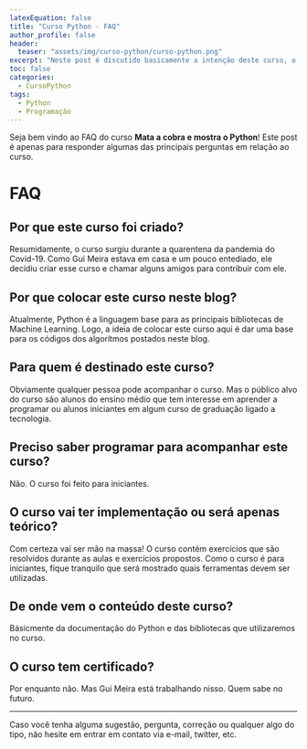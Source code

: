 ```yaml
---
latexEquation: false
title: "Curso Python - FAQ"
author_profile: false
header:
  teaser: "assets/img/curso-python/curso-python.png"
excerpt: "Neste post é discutido basicamente a intenção deste curso, o porque de sua existência, o escopo, pré-requisitos etc. Várias perguntas são respondidas no FAQ"
toc: false
categories:
  - CursoPython
tags:
  - Python
  - Programação
---
```


Seja bem vindo ao FAQ do curso **Mata a cobra e mostra o Python**! Este post é apenas para responder algumas das principais perguntas em relação ao curso.

# FAQ

## Por que este curso foi criado?
Resumidamente, o curso surgiu durante a quarentena da pandemia do Covid-19. Como Gui Meira estava em casa e um pouco entediado, ele decidiu criar esse curso e chamar alguns amigos para contribuir com ele. 

## Por que colocar este curso neste blog?
Atualmente, Python é a linguagem base para as principais bibliotecas de Machine Learning. Logo, a ideia de colocar este curso aqui é dar uma base para os códigos dos algoritmos postados neste blog.

## Para quem é destinado este curso?
Obviamente qualquer pessoa pode acompanhar o curso. Mas o público alvo do curso são alunos do ensino médio que tem interesse em aprender a programar ou alunos iniciantes em algum curso de graduação ligado a tecnologia.

## Preciso saber programar para acompanhar este curso?
Não. O curso foi feito para iniciantes.

## O curso vai ter implementação ou será apenas teórico?
Com certeza vai ser mão na massa! O curso contém exercícios que são resolvidos durante as aulas e exercícios propostos. Como o curso é para iniciantes, fique tranquilo que será mostrado quais ferramentas devem ser utilizadas.


## De onde vem o conteúdo deste curso?
Básicmente da documentação do Python e das bibliotecas que utilizaremos no curso.

## O curso tem certificado?
Por enquanto não. Mas Gui Meira está trabalhando nisso. Quem sabe no futuro.

____

Caso você tenha alguma sugestão, pergunta, correção ou qualquer algo do tipo, não hesite em entrar em contato via e-mail, twitter, etc.


